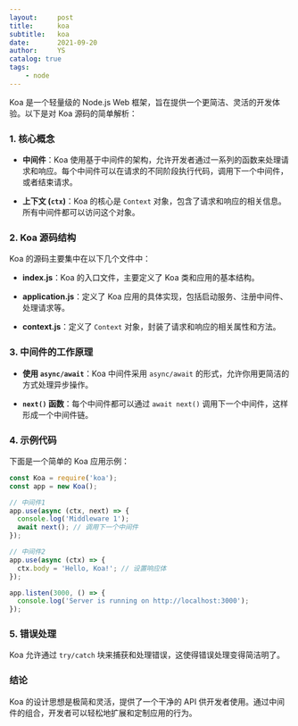 ```yaml
---
layout:     post
title:      koa
subtitle:   koa
date:       2021-09-20
author:     YS
catalog: true
tags:
    - node
---
```


Koa 是一个轻量级的 Node.js Web 框架，旨在提供一个更简洁、灵活的开发体验。以下是对 Koa 源码的简单解析：

### 1. 核心概念

- **中间件**：Koa 使用基于中间件的架构，允许开发者通过一系列的函数来处理请求和响应。每个中间件可以在请求的不同阶段执行代码，调用下一个中间件，或者结束请求。

- **上下文 (`ctx`)**：Koa 的核心是 `Context` 对象，包含了请求和响应的相关信息。所有中间件都可以访问这个对象。

### 2. Koa 源码结构

Koa 的源码主要集中在以下几个文件中：

- **index.js**：Koa 的入口文件，主要定义了 Koa 类和应用的基本结构。

- **application.js**：定义了 Koa 应用的具体实现，包括启动服务、注册中间件、处理请求等。

- **context.js**：定义了 `Context` 对象，封装了请求和响应的相关属性和方法。

### 3. 中间件的工作原理

- **使用 `async/await`**：Koa 中间件采用 `async/await` 的形式，允许你用更简洁的方式处理异步操作。

- **`next()` 函数**：每个中间件都可以通过 `await next()` 调用下一个中间件，这样形成一个中间件链。

### 4. 示例代码

下面是一个简单的 Koa 应用示例：

```javascript
const Koa = require('koa');
const app = new Koa();

// 中间件1
app.use(async (ctx, next) => {
  console.log('Middleware 1');
  await next(); // 调用下一个中间件
});

// 中间件2
app.use(async (ctx) => {
  ctx.body = 'Hello, Koa!'; // 设置响应体
});

app.listen(3000, () => {
  console.log('Server is running on http://localhost:3000');
});
```

### 5. 错误处理

Koa 允许通过 `try/catch` 块来捕获和处理错误，这使得错误处理变得简洁明了。

### 结论

Koa 的设计思想是极简和灵活，提供了一个干净的 API 供开发者使用。通过中间件的组合，开发者可以轻松地扩展和定制应用的行为。

